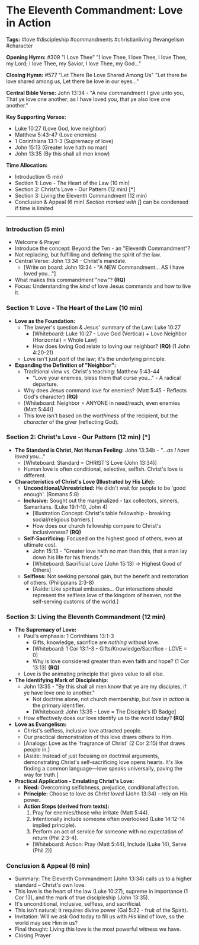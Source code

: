 # The Eleventh Commandment: Love in Action

**Tags:** #love #discipleship #commandments #christianliving #evangelism #character

**Opening Hymn:** #309 "I Love Thee"
"I love Thee, I love Thee, I love Thee, my Lord; I love Thee, my Savior, I love Thee, my God..."

**Closing Hymn:** #577 "Let There Be Love Shared Among Us"
"Let there be love shared among us, Let there be love in our eyes..."

**Central Bible Verse:** John 13:34 - "A new commandment I give unto you, That ye love one another; as I have loved you, that ye also love one another."

**Key Supporting Verses:**
*   Luke 10:27 (Love God, love neighbor)
*   Matthew 5:43-47 (Love enemies)
*   1 Corinthians 13:1-3 (Supremacy of love)
*   John 15:13 (Greater love hath no man)
*   John 13:35 (By this shall all men know)

**Time Allocation:**
- Introduction (5 min)
- Section 1: Love - The Heart of the Law (10 min)
- Section 2: Christ's Love - Our Pattern (12 min) [*]
- Section 3: Living the Eleventh Commandment (12 min)
- Conclusion & Appeal (6 min)
*Section marked with [*] can be condensed if time is limited

---

### Introduction (5 min)

-   Welcome & Prayer
-   Introduce the concept: Beyond the Ten - an "Eleventh Commandment"?
-   Not replacing, but fulfilling and defining the spirit of the law.
-   Central Verse: John 13:34 - Christ's mandate.
    -   [Write on board: John 13:34 - "A NEW Commandment... AS I have loved you..."]
-   What makes this commandment "new"? **(RQ)**
-   Focus: Understanding the *kind* of love Jesus commands and how to live it.

### Section 1: Love - The Heart of the Law (10 min)

-   **Love as the Foundation:**
    -   The lawyer's question & Jesus' summary of the Law: Luke 10:27
        -   [Whiteboard: Luke 10:27 - Love God (Vertical) + Love Neighbor (Horizontal) = Whole Law]
        -   How does loving God relate to loving our neighbor? **(RQ)** (1 John 4:20-21)
    -   Love isn't just *part* of the law; it's the underlying principle.
-   **Expanding the Definition of "Neighbor":**
    -   Traditional view vs. Christ's teaching: Matthew 5:43-44
        -   "Love your enemies, bless them that curse you..." - A radical departure.
    -   Why does Jesus command love for enemies? (Matt 5:45 - Reflects God's character) **(RQ)**
    -   [Whiteboard: Neighbor = ANYONE in need/reach, even enemies (Matt 5:44)]
    -   This love isn't based on the *worthiness* of the recipient, but the *character* of the giver (reflecting God).

### Section 2: Christ's Love - Our Pattern (12 min) [*]

-   **The Standard is Christ, Not Human Feeling:** John 13:34b - "...*as I have loved you*..."
    -   [Whiteboard: Standard = CHRIST'S Love (John 13:34)]
    -   Human love is often conditional, selective, selfish. Christ's love is different.
-   **Characteristics of Christ's Love (Illustrated by His Life):**
    -   **Unconditional/Unrestricted:** He didn't wait for people to be 'good enough'. (Romans 5:8)
    -   **Inclusive:** Sought out the marginalized - tax collectors, sinners, Samaritans. (Luke 19:1-10, John 4)
        -   [Illustration Concept: Christ's table fellowship - breaking social/religious barriers.]
        -   How does our church fellowship compare to Christ's inclusiveness? **(RQ)**
    -   **Self-Sacrificing:** Focused on the highest good of others, even at ultimate cost.
        -   John 15:13 - "Greater love hath no man than this, that a man lay down his life for his friends."
        -   [Whiteboard: Sacrificial Love (John 15:13) -> Highest Good of Others]
    -   **Selfless:** Not seeking personal gain, but the benefit and restoration of others. (Philippians 2:3-8)
        -   [Aside: Like spiritual embassies... Our interactions should represent the selfless love of the kingdom of heaven, not the self-serving customs of the world.]

### Section 3: Living the Eleventh Commandment (12 min)

-   **The Supremacy of Love:**
    -   Paul's emphasis: 1 Corinthians 13:1-3
        -   Gifts, knowledge, sacrifice are *nothing* without love.
        -   [Whiteboard: 1 Cor 13:1-3 - Gifts/Knowledge/Sacrifice - LOVE = 0]
        -   Why is love considered greater than even faith and hope? (1 Cor 13:13) **(RQ)**
    -   Love is the animating principle that gives value to all else.
-   **The Identifying Mark of Discipleship:**
    -   John 13:35 - "By this shall all men know that ye are my disciples, if ye have love one to another."
        -   Not doctrine alone, not church membership, but *love in action* is the primary identifier.
        -   [Whiteboard: John 13:35 - Love = The Disciple's ID Badge]
    -   How effectively does our love identify us to the world today? **(RQ)**
-   **Love as Evangelism:**
    -   Christ's selfless, inclusive love attracted people.
    -   Our practical demonstration of this love draws others to Him.
    -   [Analogy: Love as the 'fragrance of Christ' (2 Cor 2:15) that draws people in.]
    -   [Aside: Instead of just focusing on doctrinal arguments, demonstrating Christ's self-sacrificing love opens hearts. It's like finding a common language—love speaks universally, paving the way for truth.]
-   **Practical Application - Emulating Christ's Love:**
    -   **Need:** Overcoming selfishness, prejudice, conditional affection.
    -   **Principle:** Choose to love *as Christ loved* (John 13:34) - rely on His power.
    -   **Action Steps (derived from texts):**
        1.  Pray for enemies/those who irritate (Matt 5:44).
        2.  Intentionally include someone often overlooked (Luke 14:12-14 implied principle).
        3.  Perform an act of service for someone with no expectation of return (Phil 2:3-4).
        -   [Whiteboard: Action: Pray (Matt 5:44), Include (Luke 14), Serve (Phil 2)]

### Conclusion & Appeal (6 min)

-   Summary: The Eleventh Commandment (John 13:34) calls us to a higher standard – Christ's own love.
-   This love is the heart of the law (Luke 10:27), supreme in importance (1 Cor 13), and the mark of true discipleship (John 13:35).
-   It's unconditional, inclusive, selfless, and sacrificial.
-   This isn't natural; it requires divine power (Gal 5:22 - fruit of the Spirit).
-   Invitation: Will we ask God today to fill us with *His* kind of love, so the world may see Him in us?
-   Final thought: Living this love is the most powerful witness we have.
-   Closing Prayer